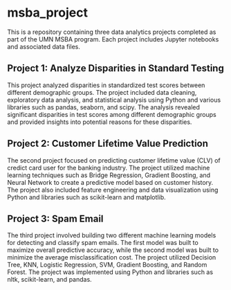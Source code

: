 # msba_project

This is a repository containing three data analytics projects completed as part of the UMN MSBA program. Each project includes Jupyter notebooks and associated data files.

## Project 1: Analyze Disparities in Standard Testing
This project analyzed disparities in standardized test scores between different demographic groups. The project included data cleaning, exploratory data analysis, and statistical analysis using Python and various libraries such as pandas, seaborn, and scipy. The analysis revealed significant disparities in test scores among different demographic groups and provided insights into potential reasons for these disparities.

## Project 2: Customer Lifetime Value Prediction
The second project focused on predicting customer lifetime value (CLV) of credict card user for the banking industry. The project utilized machine learning techniques such as Bridge Regression, Gradient Boosting, and Neural Network to create a predictive model based on customer history. The project also included feature engineering and data visualization using Python and libraries such as scikit-learn and matplotlib.

## Project 3: Spam Email
The third project involved building two different machine learning models for detecting and classify spam emails. The first model was built to maximize overall predictive accuracy, while the second model was built to minimize the average misclassification cost. The project utilized Decision Tree, KNN, Logistic Regression, SVM, Gradient Boosting, and Random Forest. The project was implemented using Python and libraries such as nltk, scikit-learn, and pandas.
